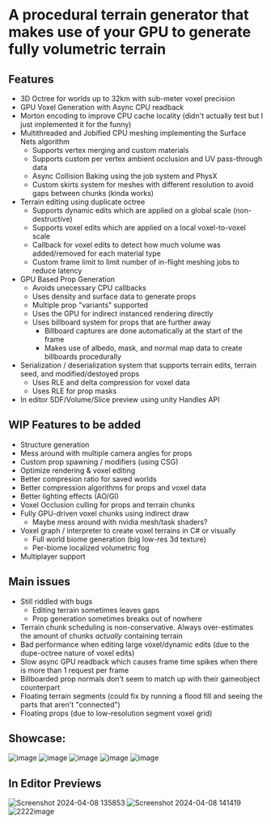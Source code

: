 # A procedural terrain generator that makes use of your GPU to generate fully volumetric terrain

## Features
* 3D Octree for worlds up to 32km with sub-meter voxel precision
* GPU Voxel Generation with Async CPU readback
* Morton encoding to improve CPU cache locality (didn't actually test but I just implemented it for the funny)
* Multithreaded and Jobified CPU meshing implementing the Surface Nets algorithm
  *  Supports vertex merging and custom materials
  *  Supports custom per vertex ambient occlusion and UV pass-through data
  *  Async Collision Baking using the job system and PhysX
  *  Custom skirts system for meshes with different resolution to avoid gaps between chunks (kinda works)
* Terrain editing using duplicate octree
  * Supports dynamic edits which are applied on a global scale (non-destructive)
  * Supports voxel edits which are applied on a local voxel-to-voxel scale
  * Callback for voxel edits to detect how much volume was added/removed for each material type
  * Custom frame limit to limit number of in-flight meshing jobs to reduce latency
* GPU Based Prop Generation
  * Avoids unecessary CPU callbacks
  * Uses density and surface data to generate props
  * Multiple prop "variants" supported
  * Uses the GPU for indirect instanced rendering directly
  * Uses billboard system for props that are further away
    * Billboard captures are done automatically at the start of the frame
    * Makes use of albedo, mask, and normal map data to create billboards procedurally
* Serialization / deserialization system that supports terrain edits, terrain seed, and modified/destoyed props
  * Uses RLE and delta compression for voxel data
  * Uses RLE for prop masks
* In editor SDF/Volume/Slice preview using unity Handles API 
 
 ## WIP Features to be added
  * Structure generation
  * Mess around with multiple camera angles for props
  * Custom prop spawning / modifiers (using CSG)
  * Optimize rendering & voxel editing
  * Better compresion ratio for saved worlds
  * Better compression algorithms for props and voxel data
  * Better lighting effects (AO/GI)
  * Voxel Occlusion culling for props and terrain chunks
  * Fully GPU-driven voxel chunks using indirect draw
    * Maybe mess around with nvidia mesh/task shaders?
  * Voxel graph / interpreter to create voxel terrains in C# or visually
    * Full world biome generation (big low-res 3d texture)
    * Per-biome localized volumetric fog
  * Multiplayer support

## Main issues
  * Still riddled with bugs
    * Editing terrain sometimes leaves gaps
    * Prop generation sometimes breaks out of nowhere
  * Terrain chunk scheduling is non-conservative. Always over-estimates the amount of chunks _actually_ containing terrain
  * Bad performance when editing large voxel/dynamic edits (due to the dupe-octree nature of voxel edits)
  * Slow async GPU readback which causes frame time spikes when there is more than 1 request per frame
  * Billboarded prop normals don't seem to match up with their gameobject counterpart
  * Floating terrain segments (could fix by running a flood fill and seeing the parts that aren't "connected")
  * Floating props (due to low-resolution segment voxel grid)

## Showcase:
![image](https://github.com/jedjoud10/VoxelTerrainGenerator/assets/34755598/506140cb-6bd8-4c07-a3aa-9438115872b1)
![image](https://github.com/jedjoud10/VoxelTerrainGenerator/assets/34755598/8b0d434b-0d18-4e3c-806d-a9ceb16e024c)
![image](https://github.com/jedjoud10/VoxelTerrainGenerator/assets/34755598/5291314d-16da-420f-8a26-cda33c42060d)
![image](https://github.com/jedjoud10/VoxelTerrainGenerator/assets/34755598/1fedfe2e-fc9e-4672-bbfa-dd413d86448d)
![image](https://github.com/jedjoud10/VoxelTerrainGenerator/assets/34755598/51a05c97-5f5b-4822-901b-3aac0f442a42)


## In Editor Previews
![Screenshot 2024-04-08 135853](https://github.com/jedjoud10/VoxelTerrainGenerator/assets/34755598/c719561f-05d4-4b1a-9e6c-fae8e4e29cb8)
![Screenshot 2024-04-08 141419](https://github.com/jedjoud10/VoxelTerrainGenerator/assets/34755598/3228c033-1ef9-4d56-bf6d-5efa8a58177f)
![2222image](https://github.com/jedjoud10/VoxelTerrainGenerator/assets/34755598/a736877a-9a96-4212-9bd7-634db644438f)
